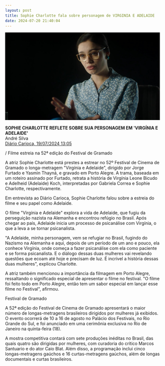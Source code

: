 ```yaml
---
layout: post
title: Sophie Charlotte fala sobre personagem de VIRGINIA E ADELAIDE
date: 2024-07-20 21:40:04
---
```

![](/uploads/vea-entrev.jpg)

**SOPHIE CHARLOTTE REFLETE SOBRE SUA PERSONAGEM EM 'VIRGÍNIA E ADELAIDE'**\
André Silva\
[Diário Carioca, 19/07/2024 13:05](https://www.diariocarioca.com/cultura/sophie-charlotte-reflete-sobre-sua-personagem-em-virginia-e-adelaide/)


/ Filme estreia na 52ª edição do Festival de Gramado

A atriz Sophie Charlotte está prestes a estrear no 52º Festival de Cinema de Gramado o longa-metragem "Virgínia e Adelaide", dirigido por Jorge Furtado e Yasmin Thayná, e gravado em Porto Alegre. A trama, baseada em um roteiro assinado por Furtado, retrata a história de Virgínia Leone Bicudo e Adelheid (Adelaide) Koch, interpretadas por Gabriela Correa e Sophie Charlotte, respectivamente.

Em entrevista ao Diário Carioca, Sophie Charlotte falou sobre a estreia do filme e seu papel como Adelaide.

O filme "Virgínia e Adelaide" explora a vida de Adelaide, que fugiu da perseguição nazista na Alemanha e encontrou refúgio no Brasil. Após chegar ao país, Adelaide inicia um processo de psicanálise com Virgínia, o que a leva a se tornar psicanalista.

"A Adelaide, minha personagem, vem se refugiar no Brasil, fugindo do Nazismo na Alemanha e aqui, depois de um período de um ano e pouco, ela conhece Virgínia, onde começa a fazer psicanálise com ela como paciente e se forma psicanalista. E o diálogo dessas duas mulheres vai revelando questões que ecoam até hoje e precisam de luz. É incrível a história dessas duas mulheres", explicou Charlotte.

A atriz também mencionou a importância da filmagem em Porto Alegre, ressaltando o significado especial de apresentar o filme no festival. "O filme foi feito todo em Porto Alegre, então tem um sabor especial em lançar esse filme no Festival", afirmou.

Festival de Gramado

A 52ª edição do Festival de Cinema de Gramado apresentará o maior número de longas-metragens brasileiros dirigidos por mulheres já exibidos. O evento ocorrerá de 10 a 16 de agosto no Palácio dos Festivais, no Rio Grande do Sul, e foi anunciado em uma cerimônia exclusiva no Rio de Janeiro na quinta-feira (18).

A mostra competitiva contará com sete produções inéditas no Brasil, das quais quatro são dirigidas por mulheres, com curadoria do crítico Marcos Santuario e do ator Caio Blat. Além disso, a programação inclui cinco longas-metragens gaúchos e 16 curtas-metragens gaúchos, além de longas documentais e curtas brasileiros.